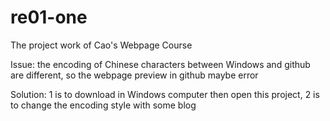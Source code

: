 # re01-one

The project work of Cao's Webpage Course

Issue: the encoding of Chinese characters between Windows and github are different, so the webpage preview in github maybe error

Solution: 1 is to download in Windows computer then open this project, 2 is to change the encoding style with some blog

